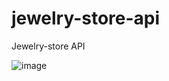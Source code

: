 # jewelry-store-api
Jewelry-store API 


![image](https://user-images.githubusercontent.com/26953057/111307568-a6a91700-867f-11eb-8bc4-22ee9b465f8c.png)
